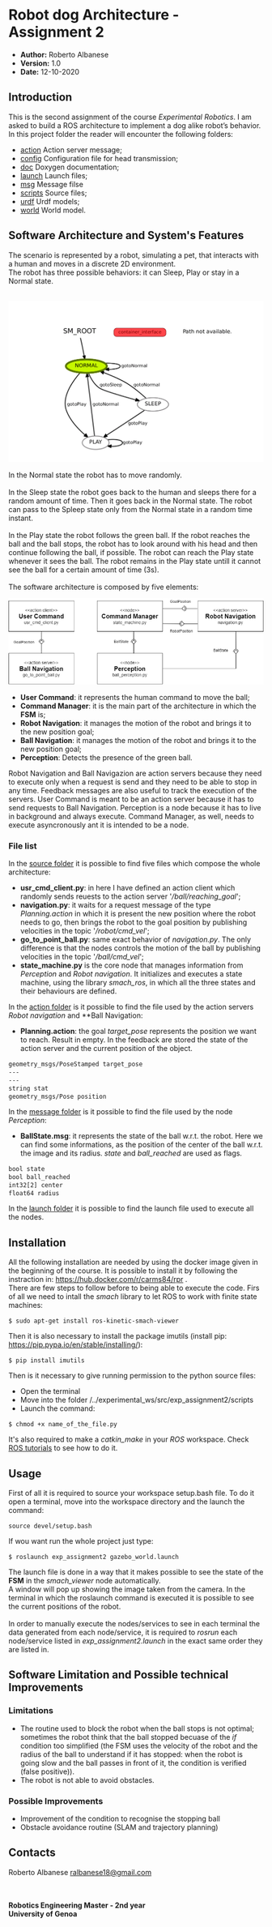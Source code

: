 # Robot dog Architecture - Assignment 2

   - __Author:__ Roberto Albanese
   - __Version:__ 1.0
   - __Date:__ 12-10-2020

## Introduction
This is the second assignment of the course *Experimental Robotics*. I am asked to build a ROS architecture to implement a dog alike robot’s behavior.
In this project folder the reader will encounter the following folders:
- [action](https://github.com/robertoalbanese/Experimental-Robotics-Laboratory/tree/master/experimental_ws/src/exp_assignment2/action) Action server message;
- [config](https://github.com/robertoalbanese/Experimental-Robotics-Laboratory/tree/master/experimental_ws/src/exp_assignment2/config) Configuration file for head transmission;
- [doc](https://github.com/robertoalbanese/Experimental-Robotics-Laboratory/tree/master/experimental_ws/src/exp_assignment2/doc/html) Doxygen documentation;
- [launch](https://github.com/robertoalbanese/Experimental-Robotics-Laboratory/tree/master/experimental_ws/src/exp_assignment2/launch) Launch files;
- [msg](https://github.com/robertoalbanese/Experimental-Robotics-Laboratory/tree/master/experimental_ws/src/exp_assignment2/msg) Message filse
- [scripts](https://github.com/robertoalbanese/Experimental-Robotics-Laboratory/tree/master/experimental_ws/src/exp_assignment2/scripts) Source files;
- [urdf](https://github.com/robertoalbanese/Experimental-Robotics-Laboratory/tree/master/experimental_ws/src/exp_assignment2/urdf) Urdf models;
- [world](https://github.com/robertoalbanese/Experimental-Robotics-Laboratory/tree/master/experimental_ws/src/exp_assignment2/world) World model.

## Software Architecture and System's Features
The scenario is represented by a robot, simulating a pet, that interacts with a human and moves in a discrete 2D environment. <br>
The robot has three possible behaviors: it can Sleep, Play or stay in a Normal state.<br><br>
<p align="center">
  <img src="https://github.com/robertoalbanese/Experimental-Robotics-Laboratory/blob/master/experimental_ws/src/exp_assignment2/FSM.png" />
</p>

In the Normal state the robot has to move randomly.<br><br>
In the Sleep state the robot goes back to the human and sleeps there for a random amount of time. Then it goes back in the Normal state. The robot can pass to the Spleep state only from the Normal state in a random time instant.<br><br>
In the Play state the robot follows the green ball. If the robot reaches the ball and the ball stops, the robot has to look around with his head and then continue following the ball, if possible. The robot can reach the Play state whenever it sees the ball. The robot remains in the Play state untill it cannot see the ball for a certain amount of time (3s).<br><br>
The software architecture is composed by five elements:
<p align="center">
  <img src="https://github.com/robertoalbanese/Experimental-Robotics-Laboratory/blob/master/experimental_ws/src/exp_assignment2/Architecture.png" />
</p>

* __User Command__: it represents the human command to move the ball;
* __Command Manager__: it is the main part of the architecture in which the **FSM** is;
* __Robot Navigation__: it manages the motion of the robot and brings it to the new position goal;
* __Ball Navigation__: it manages the motion of the robot and brings it to the new position goal;
* __Perception__: Detects the presence of the green ball.

Robot Navigation and Ball Navigazion are action servers because they need to execute only when a request is send and they need to be able to stop in any time. Feedback messages are also useful to track the execution of the servers.
User Command is meant to be an action server because it has to send requests to Ball Navigation.
Perception is a node because it has to live in background and always execute.
Command Manager, as well, needs to execute asyncronously ant it is intended to be a node.
### File list
In the  [source folder](https://github.com/robertoalbanese/Experimental-Robotics-Laboratory/tree/master/experimental_ws/src/exp_assignment2/scripts) it is possible to find five files which compose the whole architecture:

* __usr_cmd_client.py__: in here I have defined an action client which randomly sends reuests to the action server '*/ball/reaching_goal*';
* __navigation.py__: it waits for a request message of the type *Planning.action* in which it is present the new position where the robot needs to go, then brings the robot to the goal position by publishing velocities in the topic '*/robot/cmd_vel*';
* __go_to_point_ball.py__: same exact behavior of *navigation.py*. The only difference is that the nodes controls the motion of the ball by publishing velocities in the topic '*/ball/cmd_vel*';
* __state_machine.py__ is the core node that manages information from *Perception* and *Robot navigation*. It initializes and executes a state machine, using the library *smach_ros*, in which all the three states and their behaviours are defined.<br>

In the [action folder](https://github.com/robertoalbanese/Experimental-Robotics-Laboratory/tree/master/experimental_ws/src/exp_assignment2/action) is it possible to find the file used by the action servers *Robot navigation* and **Ball Navigation:
* __Planning.action__: the goal *target_pose* represents the position we want to reach. Result in empty. In the feedback are stored the state of the action server and the current position of the object.
```
geometry_msgs/PoseStamped target_pose
---
---
string stat
geometry_msgs/Pose position

```

In the [message folder](https://github.com/robertoalbanese/Experimental-Robotics-Laboratory/tree/master/experimental_ws/src/exp_assignment2/msg) is it possible to find the file used by the node *Perception*:
* __BallState.msg__: it represents the state of the ball w.r.t. the robot. Here we can find some informations, as the position of the center of the ball w.r.t. the image and its radius. *state* and *ball_reached* are used as flags.
```
bool state
bool ball_reached
int32[2] center
float64 radius

```

In the [launch folder](https://github.com/robertoalbanese/Experimental-Robotics-Laboratory/tree/master/experimental_ws/src/exp_assignment2/launch) it is possible to find the launch file used to execute all the nodes.

## Installation
All the following installation are needed by using the docker image given in the beginning of the course. It is possible to install it by following the instraction in: https://hub.docker.com/r/carms84/rpr .<br>
There are few steps to follow before to being able to execute the code. Firs of all we need to intall the _smach_ library to let ROS to work with finite state machines:
```
$ sudo apt-get install ros-kinetic-smach-viewer
```
Then it is also necessary to install the package imutils (install pip: https://pip.pypa.io/en/stable/installing/):

```
$ pip install imutils
```
Then is it necessary to give running permission to the python source files:
* Open the terminal
* Move into the folder /../experimental_ws/src/exp_assignment2/scripts
* Launch the command:
```
$ chmod +x name_of_the_file.py
```

It's also required to make a _catkin_make_ in your _ROS_ workspace. Check [ROS tutorials](http://wiki.ros.org/catkin/Tutorials) to see how to do it.    

## Usage
First of all it is required to source your workspace setup.bash file. To do it open a terminal, move into the workspace directory and the launch the command:
```
source devel/setup.bash
```

If wou want run the whole project just type:
```
$ roslaunch exp_assignment2 gazebo_world.launch 
```
The launch file is done in a way that it makes possible to see the state of the **FSM** in the *smach_viewer* node automatically.<br>
A window will pop up showing the image taken from the camera.
In the terminal in which the roslaunch command is executed it is possible to see the current positions of the robot.<br><br>
In order to manually execute the nodes/services to see in each terminal the data generated from each node/service, it is required to *rosrun* each node/service listed in *exp_assignment2.launch* in the exact same order they are listed in.
## Software Limitation and Possible technical Improvements
### Limitations
- The routine used to block the robot when the ball stops is not optimal; sometimes the robot think that the ball stopped becuase of the *if* condition too simplified (the FSM uses the velocity of the robot and the radius of the ball to understand if it has stopped: when the robot is going slow and the ball passes in front of it, the condition is verified (false positive)).
- The robot is not able to avoid obstacles.
### Possible Improvements
- Improvement of the condition to recognise the stopping ball
- Obstacle avoidance routine (SLAM and trajectory planning)
## Contacts
Roberto Albanese ralbanese18@gmail.com
<br>
<br>
<br>

**Robotics Engineering Master - 2nd year**  <br>
**University of Genoa**
